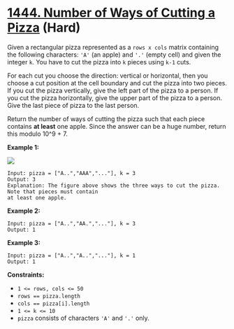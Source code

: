 # [1444. Number of Ways of Cutting a Pizza][link] (Hard)

[link]: https://leetcode.com/problems/number-of-ways-of-cutting-a-pizza/

Given a rectangular pizza represented as a `rows x cols` matrix containing the following characters:
`'A'` (an apple) and `'.'` (empty cell) and given the integer `k`. You have to cut the pizza into
`k` pieces using `k-1` cuts.

For each cut you choose the direction: vertical or horizontal, then you choose a cut position at the
cell boundary and cut the pizza into two pieces. If you cut the pizza vertically, give the left part
of the pizza to a person. If you cut the pizza horizontally, give the upper part of the pizza to a
person. Give the last piece of pizza to the last person.

Return the number of ways of cutting the pizza such that each piece contains **at least** one apple.
Since the answer can be a huge number, return this modulo 10^9 + 7.

**Example 1:**

**![](https://assets.leetcode.com/uploads/2020/04/23/ways_to_cut_apple_1.png)**

```
Input: pizza = ["A..","AAA","..."], k = 3
Output: 3
Explanation: The figure above shows the three ways to cut the pizza. Note that pieces must contain
at least one apple.
```

**Example 2:**

```
Input: pizza = ["A..","AA.","..."], k = 3
Output: 1
```

**Example 3:**

```
Input: pizza = ["A..","A..","..."], k = 1
Output: 1
```

**Constraints:**

- `1 <= rows, cols <= 50`
- `rows == pizza.length`
- `cols == pizza[i].length`
- `1 <= k <= 10`
- `pizza` consists of characters `'A'` and `'.'` only.
